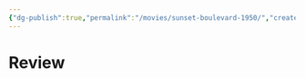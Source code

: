 ```yaml
---
{"dg-publish":true,"permalink":"/movies/sunset-boulevard-1950/","created":"2024-06-18","updated":"2024-06-18"}
---
```



# Review
